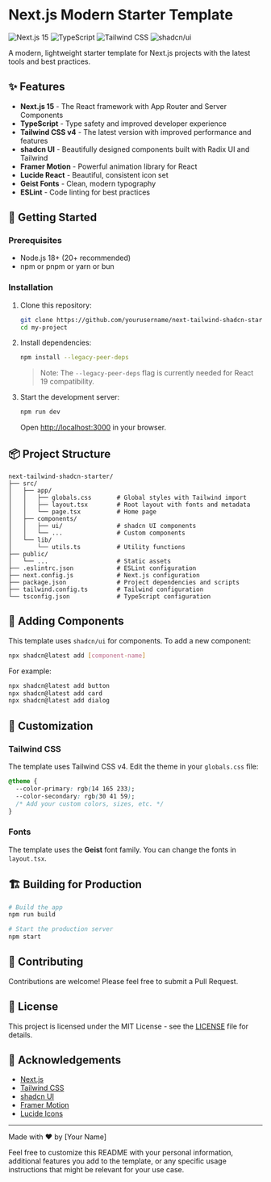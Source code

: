 # Next.js Modern Starter Template

![Next.js 15](https://img.shields.io/badge/next.js-15.3.2-black?style=for-the-badge&logo=next.js)
![TypeScript](https://img.shields.io/badge/typescript-5-blue?style=for-the-badge&logo=typescript)
![Tailwind CSS](https://img.shields.io/badge/tailwind-v4-38bdf8?style=for-the-badge&logo=tailwindcss)
![shadcn/ui](https://img.shields.io/badge/shadcn/ui-latest-black?style=for-the-badge)

A modern, lightweight starter template for Next.js projects with the latest tools and best practices.

## ✨ Features

- **Next.js 15** - The React framework with App Router and Server Components
- **TypeScript** - Type safety and improved developer experience
- **Tailwind CSS v4** - The latest version with improved performance and features
- **shadcn UI** - Beautifully designed components built with Radix UI and Tailwind
- **Framer Motion** - Powerful animation library for React
- **Lucide React** - Beautiful, consistent icon set
- **Geist Fonts** - Clean, modern typography
- **ESLint** - Code linting for best practices

## 🚀 Getting Started

### Prerequisites

- Node.js 18+ (20+ recommended)
- npm or pnpm or yarn or bun

### Installation

1. Clone this repository:

   ```bash
   git clone https://github.com/yourusername/next-tailwind-shadcn-starter.git my-project
   cd my-project
   ```

2. Install dependencies:

   ```bash
   npm install --legacy-peer-deps
   ```

   > Note: The `--legacy-peer-deps` flag is currently needed for React 19 compatibility.

3. Start the development server:

   ```bash
   npm run dev
   ```

   Open [http://localhost:3000](http://localhost:3000) in your browser.

## 📦 Project Structure

```
next-tailwind-shadcn-starter/
├── src/
│   ├── app/
│   │   ├── globals.css       # Global styles with Tailwind import
│   │   ├── layout.tsx        # Root layout with fonts and metadata
│   │   └── page.tsx          # Home page
│   ├── components/
│   │   ├── ui/               # shadcn UI components
│   │   └── ...               # Custom components
│   └── lib/
│       └── utils.ts          # Utility functions
├── public/
│   └── ...                   # Static assets
├── .eslintrc.json            # ESLint configuration
├── next.config.js            # Next.js configuration
├── package.json              # Project dependencies and scripts
├── tailwind.config.ts        # Tailwind configuration
└── tsconfig.json             # TypeScript configuration
```

## 🧩 Adding Components

This template uses `shadcn/ui` for components. To add a new component:

```bash
npx shadcn@latest add [component-name]
```

For example:

```bash
npx shadcn@latest add button
npx shadcn@latest add card
npx shadcn@latest add dialog
```

## 🔧 Customization

### Tailwind CSS

The template uses Tailwind CSS v4. Edit the theme in your `globals.css` file:

```css
@theme {
  --color-primary: rgb(14 165 233);
  --color-secondary: rgb(30 41 59);
  /* Add your custom colors, sizes, etc. */
}
```

### Fonts

The template uses the **Geist** font family. You can change the fonts in `layout.tsx`.

## 🏗️ Building for Production

```bash
# Build the app
npm run build

# Start the production server
npm start
```

## 🤝 Contributing

Contributions are welcome! Please feel free to submit a Pull Request.

## 📄 License

This project is licensed under the MIT License - see the [LICENSE](LICENSE) file for details.

## 🙏 Acknowledgements

- [Next.js](https://nextjs.org/)
- [Tailwind CSS](https://tailwindcss.com/)
- [shadcn UI](https://ui.shadcn.com/)
- [Framer Motion](https://www.framer.com/motion/)
- [Lucide Icons](https://lucide.dev/)

---

Made with ❤️ by [Your Name]

Feel free to customize this README with your personal information, additional features you add to the template, or any specific usage instructions that might be relevant for your use case.

